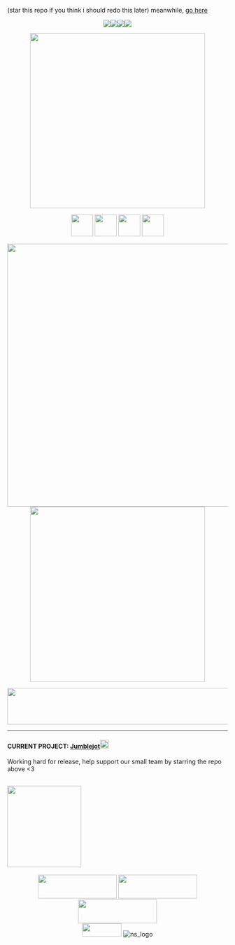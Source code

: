 (star this repo if you think i should redo this later) meanwhile, [go here](https://risograph.github.io)
<div align="center">
<a href="https://www.glitter-graphics.com/myspace/text_generator.php" target=_blank><img src="https://text.glitter-graphics.net/flip/r.gif" border=0><img src="https://text.glitter-graphics.net/flip/i.gif" border=0><img src="https://text.glitter-graphics.net/flip/s.gif" border=0><img src="https://text.glitter-graphics.net/flip/o.gif" border=0></a>

<img src="http://dl6.glitter-graphics.net/pub/2496/2496756zadxqueczl.gif" width=400 border=0></a><br>
   
<!-- funny lil guys -->

<img src="https://cdn.discordapp.com/attachments/476246249796927499/964998167756177418/bitetransparent.png" width="50"/> <img src="https://cdn.discordapp.com/attachments/476246249796927499/965001113575235655/bitecyan.png" width="50"/> <img src="https://cdn.discordapp.com/attachments/476246249796927499/965001113826918460/biteorange.png" width="50"/> <img src="https://cdn.discordapp.com/attachments/476246249796927499/965001114028236880/bitepurple.png" width="50"/>
   
<!-- job -->
<img src="https://cdn.discordapp.com/attachments/476246249796927499/965058057614798888/text.gif" width="600"/> 
<br>
<img src="https://cdn.discordapp.com/attachments/476246249796927499/965060169551732806/text1.gif" width="400"/> 

<img src="http://dl4.glitter-graphics.net/pub/824/824834ttykjfe6uz.gif" width=600 height=83 border=0></a>
<div align="left">
  
   
----
#### CURRENT PROJECT: [Jumblejot](https://github.com/sargent-coding/jumblejot)<img src="http://www.wonder-tonic.com/geocitiesizer/images/floppy-05.gif" width="20"/>
Working hard for release, help support our small team by starring the repo above <3
                                                                                    
<img src="http://dl8.glitter-graphics.net/pub/432/432968wwi0anufp3.gif" width=169 height=186 border=0></a>
----
<div align="center">
   
<!-- footer banners -->
<img src="http://dl2.glitter-graphics.net/pub/2748/2748242ohi95ucbqq.gif" width=180 height=54 border=0></a> 
<img src="http://dl9.glitter-graphics.net/pub/893/893509iu5fkfkeh8.gif" width=180 height=54 border=0></a>
<img src="http://dl4.glitter-graphics.net/pub/450/450294krqs1zdmyt.gif" width=180 height=54 border=0></a>
<br>
<img src="https://raw.githubusercontent.com/BrunnerLivio/brunnerlivio/master/images/ie_logo.gif" width=90 height=30 border=0></a> 
![ns_logo](https://user-images.githubusercontent.com/80423931/163696551-dccb37bd-699f-48d4-8e23-3b9638f66b9e.gif)

<div align="left">    

<!-- psst, thanks for checking out my page,,, have a cookie,,, -->
